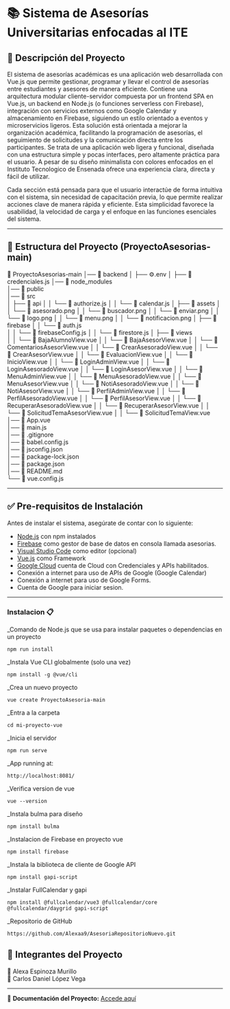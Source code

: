 # 📚 Sistema de Asesorías Universitarias enfocadas al ITE  

## 📝 Descripción del Proyecto  
El sistema de asesorías académicas es una aplicación web desarrollada con Vue.js que permite gestionar, programar y llevar el control de asesorías entre estudiantes y asesores de manera eficiente. Contiene una arquitectura modular cliente-servidor compuesta por un frontend SPA en Vue.js, un backend en Node.js (o funciones serverless con Firebase), integración con servicios externos como Google Calendar y almacenamiento en Firebase, siguiendo un estilo orientado a eventos y microservicios ligeros. Esta solución está orientada a mejorar la organización académica, facilitando la programación de asesorías, el seguimiento de solicitudes y la comunicación directa entre los participantes. Se trata de una aplicación web ligera y funcional, diseñada con una estructura simple y pocas interfaces, pero altamente práctica para el usuario. A pesar de su diseño minimalista con colores enfocados en el Instituto Tecnologico de Ensenada ofrece una experiencia clara, directa y fácil de utilizar.

Cada sección está pensada para que el usuario interactúe de forma intuitiva con el sistema, sin necesidad de capacitación previa, lo que permite realizar acciones clave de manera rápida y eficiente. Esta simplicidad favorece la usabilidad, la velocidad de carga y el enfoque en las funciones esenciales del sistema.

---

## 📁 Estructura del Proyecto (ProyectoAsesorias-main)
📁 ProyectoAsesorias-main
│── 📁 backend
│   ├── ⚙️.env 
│   ├── 📄 credenciales.js
│── 📁 node_modules  
│── 📁 public  
│── 📁 src  
│   ├── 📁 api 
│   │   └── 📄 authorize.js
│   │   └── 📄 calendar.js
│   ├── 📁 assets
│   │   └── 🌅 asesorado.png
│   │   └── 🌅 buscador.png
│   │   └── 🌅 enviar.png
│   │   └── 🌅 logo.png
│   │   └── 🌅 menu.png
│   │   └── 🌅 notificacion.png
│   ├── 📁 firebase
│   │   └── 📄 auth.js  
│   │   └── 📄 firebaseConfig.js 
│   │   └── 📄 firestore.js 
│   ├── 📁 views  
│   │   └── 📄 BajaAlumnoView.vue
│   │   └── 📄 BajaAsesorView.vue
│   │   └── 📄 ComentariosAsesorView.vue
│   │   └── 📄 CrearAsesoradoView.vue
│   │   └── 📄 CrearAsesorView.vue
│   │   └── 📄 EvaluacionView.vue
│   │   └── 📄 InicioView.vue
│   │   └── 📄 LoginAdminView.vue
│   │   └── 📄 LoginAsesoradoView.vue
│   │   └── 📄 LoginAsesorView.vue
│   │   └── 📄 MenuAdminView.vue
│   │   └── 📄 MenuAsesoradoView.vue
│   │   └── 📄 MenuAsesorView.vue
│   │   └── 📄 NotiAsesoradoView.vue
│   │   └── 📄 NotiAsesorView.vue
│   │   └── 📄 PerfilAdminView.vue
│   │   └── 📄 PerfilAsesoradoView.vue
│   │   └── 📄 PerfilAsesorView.vue
│   │   └── 📄 RecuperarAsesoradoView.vue
│   │   └── 📄 RecuperarAsesorView.vue
│   │   └── 📄 SolicitudTemaAsesorView.vue
│   │   └── 📄 SolicitudTemaView.vue
│── 📄 App.vue  
│── 📄 main.js  
│── 📄 .gitignore  
│── 📄 babel.config.js  
│── 📄 jsconfig.json  
│── 📄 package-lock.json  
│── 📄 package.json  
│── 📄 README.md  
└── 📄 vue.config.js  


---

## ✅ Pre-requisitos de Instalación  

Antes de instalar el sistema, asegúrate de contar con lo siguiente:  

- [Node.js](https://nodejs.org/) con npm instalados  
- [Firebase](https://console.firebase.google.com/project/asesorias-32539/firestore/databases/-default-/data/~2FAsesorado~2Falumna@ite.edu.mx~2Fobservaciones~2Fomxqh9Lh0PFNiJ0SqqNM) como gestor de base de datos en consola llamada asesorias.
- [Visual Studio Code](https://code.visualstudio.com/) como editor (opcional)
- [Vue.js](https://vuejs.org/guide/quick-start.html) como Framework
- [Google Cloud](https://console.cloud.google.com/apis/library/browse?inv=1&invt=Abywwg&project=asesorias-459817) cuenta de Cloud con Credenciales y APIs habilitados.
- Conexión a internet para uso de APIs de Google (Google Calendar)
- Conexión a internet para uso de Google Forms.
- Cuenta de Google para iniciar sesion.

---

### Instalacion 📋

_Comando de Node.js que se usa para instalar paquetes o dependencias en un proyecto

```
npm run install
```
_Instala Vue CLI globalmente (solo una vez)

```
npm install -g @vue/cli
```
_Crea un nuevo proyecto 

```
vue create ProyectoAsesoria-main
```
_Entra a la carpeta 

```
cd mi-proyecto-vue
```
_Inicia el servidor 

```
npm run serve
```
_App running at:

```
http://localhost:8081/
```
_Verifica version de vue

```
vue --version
```
_Instala bulma para diseño

```
npm install bulma
```
_Instalacion de Firebase en proyecto vue

```
npm install firebase

```
_Instala la biblioteca de cliente de Google API

```
npm install gapi-script

```
_Instalar FullCalendar y gapi

```
npm install @fullcalendar/vue3 @fullcalendar/core @fullcalendar/daygrid gapi-script

```
_Repositorio de GitHub

```
https://github.com/Alexaa9/AsesoriaRepositorioNuevo.git

```


## 👥 Integrantes del Proyecto
👤 Alexa Espinoza Murillo <br>
👤 Carlos Daniel López Vega <br>

---

📄 **Documentación del Proyecto:** [Accede aquí](https://docs.google.com/document/d/1jm7XVzMNtXdvODL4rA-e8vWEbzKD7CJ24IId1VVeDOU/edit?usp=sharing)  


